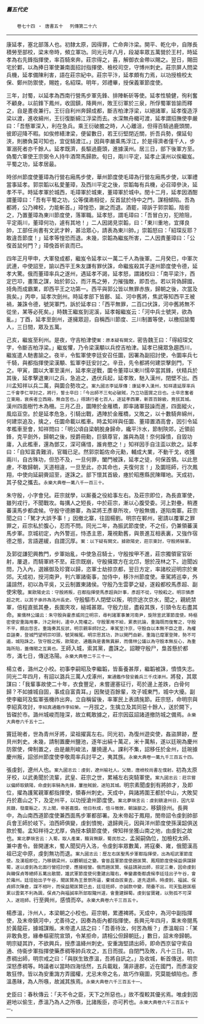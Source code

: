 

##### 舊五代史
　　`卷七十四 ‧ 唐書五十`
　`列傳第二十六`

* * *

康延孝，塞北部落人也。初隸太原，因得罪，亡命奔汴梁。開平、乾化中，自隊長積勞至部校，梁末帝時，頻立軍功。同光元年八月，段凝率眾五萬營於王村，時延孝為右先鋒指揮使，率百騎來奔。莊宗得之，喜，解御衣金帶以賜之。翌日，賜田宅於鄴，以為捧日軍使兼南面招討指揮使、檢校司空，守博州刺史。莊宗屏人問梁兵機，延孝備陳利害，語在莊宗紀中。莊宗平汴，延孝頗有力焉，以功授檢校太保、鄭州防禦使，賜姓，名紹琛。明年，郊禮畢，授保義軍節度使。

三年，討蜀，以延孝為西南行營馬步軍先鋒、排陣斬斫等使。延孝性驍健，徇利奮不顧身。以前鋒下鳳州，收固鎮，降興州，敗王衍軍於三泉，所俘蜀軍皆諭而釋之，自是晝夜兼行。王衍自利州奔歸成都，斷吉柏津浮梁，以絕諸軍，延孝復造浮梁以渡，進收綿州，王衍復斷綿江浮梁而去。水深無舟檝可渡，延孝謂招撫使李嚴曰：「吾懸軍深入，利在急兵。乘王衍破膽之時，人心離沮，但得百騎過鹿頭關，彼即迎降不暇。如俟修繕津梁，便留數日，若王衍堅閉近關，折吾兵勢，儻延旬浹，則勝負莫可知也，宜促騎渡江。」因與李嚴乘馬浮江，於是得濟者僅千人，步軍溺死者亦千餘人。延孝既濟，長驅過鹿頭，進據漢州。居三日，部下後軍方至。偽蜀六軍使王宗弼令人持牛酒幣馬歸款。旬日，兩川平定，延孝止漢州以俟繼岌。平蜀之功，延孝居最。

時邠州節度使董璋為行營右廂馬步使，華州節度使毛璋為行營左廂馬步使，以軍禮當事延孝。郭崇韜以私愛董璋，及西川平定之後，崇韜每有兵機，必召璋參決，延孝不平。時延孝軍於城西，毛璋軍於城東，董璋軍於城中。閏十二月，延孝因酒酣謂董璋曰：「吾有平蜀之功，公等僕遫相從，反首鼠於侍中之門，謀相傾陷。吾為都將，公乃裨校，力能斬首。」璋惶恐，謝之而退。酒罷，璋訴于郭崇韜，陰銜之，乃置董璋為東川節度使，落軍職。延孝怒，謂毛璋曰：「吾冒白刃，犯險阻，平定兩川，董璋何功，遽有其地！」二人因謁見崇韜，曰：「東川重地，宜擇良帥，工部任尚書有文武才幹，甚洽眾心，請表為東川帥。」崇韜怒曰：「紹琛反耶？敢違吾節度！」延孝等惶恐而退。未幾，崇韜為繼岌所害，二人因責董璋曰：「公復首鼠何門？」璋俛首祈哀而已。

四年正月甲申，大軍發成都，繼岌令延孝以一萬二千人為後軍。二月癸巳，中軍次武連，中使詔至，諭以西平王朱友謙有罪伏誅，命繼岌殺其子遂州節度使令德，延孝大驚。俄而董璋率兵之遂州，遇延孝不謁，延孝怒，謂諸校曰：「南平梁汴，西定巴卭，畫策之謀，始於郭公，而汗馬之勞，力摧強敵，即吾也。若以背偽歸國，掎角而成霸業，即西平王之功第一。西平與郭公皆以無罪赤族，歸朝之後，次當及我矣。」丙申，延孝次劍州。時延孝部下皆鄜、延、河中舊將，焦武等知西平王被禍，兼誅令德，號哭軍門，訴於延孝曰：「西平無罪，二百口伏誅，河中舊將無不從坐，某等必死矣。」時魏王繼岌到泥溪，延孝報繼岌云：「河中兵士號哭，欲為亂。」丁酉，延孝至劍州，遂擁眾迴，自稱西川節度、三川制置等使，以檄招諭蜀人，三日間，眾及五萬。

己亥，繼岌至利州。是夜，守吉柏津使`案：原本疑有闕文。`密告魏王曰：「得紹琛文字，令斷吉柏浮梁。」繼岌懼，乃令梁漢顒以兵控吉柏津。延孝已擁眾急趨西川，繼岌遣人馳書諭之。夜半，令監軍使李廷安召任圜，因署為副招討使，令圜率兵七千騎，與都指揮使梁漢顒、監軍李廷安討之。辛丑，先令都將何建崇擊劍門，下之。甲寅，圜以大軍至漢州，延孝來逆戰，圜令董璋以東川懦卒當其鋒，伏精兵於其後，延孝擊退東川之兵，急追之，遇伏兵起，延孝敗，馳入漢州，閉壁不出。西川孟知祥以兵二萬，與圜合勢攻之。`案九國志李延厚傳：康延孝入漢州，知祥遣延厚率兵二千會李仁罕討之，將行，誓士卒曰：「今出師不三旬必破賊，乃立功圖賞之日也。士卒忠奮者立東廂，衰疾者立西廂，無自苦也。」得請行者七百人，逐延孝西寨，斬首百餘級，竟拔其城。`漢州四面樹竹木為柵。三月乙丑，圜陣於金雁橋，即率諸軍鼓譟而進，四面縱火，風焰亘空。於是延孝危急，引騎出戰，遇陣於金雁橋，又敗之，以十數騎奔綿州，何建崇追及，擒之，任圜命載以檻車。時孟知祥與任圜、董璋置酒高會，因引令延孝檻車至會，知祥問曰：「明公頃自梁朝脫身歸命，纔平汴水，節制陝郊，近領前鋒，克平劍外，歸朝之後，授爵冊勳，巨鎮尊官，誰與為競！奈何躁憤，自毀功庸，入此檻車，還為鄧艾，深可痛惜，誰肯愍之！」知祥因手自注盃以飲之。延孝曰：「自知富貴難消，官職已足。然郭崇韜佐命元勳，輔成大業，不動干戈，收獲兩川，自古殊功，但恐不及，一旦何罪，闔門被誅，延孝之徒，何保首領。以此思慮，不敢歸朝，天道相違，一旦至此，亦其命也，夫復何言！」及圜班師，行次鳳翔，中使向延嗣賫詔至，遂誅之。部下懷其首級，瘞於昭應縣民陳暉地。天成初，其子發之攜去。`永樂大典卷一萬八千一百三十。`

朱守殷，小字會兒。莊宗就學，以厮養之役給事左右。及莊宗即位，為長直軍使，雖列戎行，不聞戰攻。每搆人之短長，中於莊宗，漸以心腹受委。河上對壘，稍遷蕃漢馬步都虞候。守殷守德勝寨，為梁將王彥章所攻，守殷無備，遂陷南寨。莊宗聞之曰：「駑才大誤予事！」因撤北寨，往固楊劉。明宗在鄆州，密請以覆軍之罪罪之，莊宗私於腹心，忍而不問。同光二年，為振武節度使，不之任，仍兼領蕃漢馬步軍。京城初定，內外警巡，恃憑主恩，蔑視勳舊，與景進互相表裏，又強作宿德之態，言語遲緩，自謂沉厚。`案：以下疑有闕文。據歐陽史，莊宗東討，守殷將騎軍。`

及郭從謙犯興教門，步軍始亂，中使急召騎士，守殷按甲不進，莊宗獨領宦官斫射，屢退，而騎軍終不至。莊宗既崩，守殷擁眾方在北邙，憩於茂林之下。迨聞凶問，乃入內，選嬪御及珍寶以歸，恣軍士劫掠京都，翌日方定，率諸校迎明宗於東郊。天成初，授河南尹，判六軍諸衞事，加侍中，移汴州節度使。車駕將巡幸，外議諠然，初以為平吳，又云制置東諸侯。守殷乃生雲夢之疑，遂殺都校馬彥超、副使宋敬。`案歐陽史云：守殷將叛，召都指揮使馬彥超與計事，彥超不從，守殷殺之。明宗憐彥超之死，以其子承祚為洺州長史。`守殷驅市人閉壁以叛，明宗途次京水，聞之，親統禁軍，倍程直抵其壘，長圍夾攻，縋城甚眾。守殷力屈，盡殺其族，引頸令左右盡其命。`案儒林公議云：朱守殷與霍彥威同立明宗，尋判諸軍事兼河南尹，旋除宣武軍節度使。時樞密使安重誨用事，汴之財利，遣中人筦權之。守殷軍用不給，累表抗論，重誨既而復奪之，守殷不平，頗出怨言。重誨奏其反狀，明宗親率師討之。車駕至汴京，守殷自以本無不臣之意，為權臣誣奏，登城門望明宗叩頭，號哭稱冤。明宗思其功，許以開門自新，重誨已麾軍登陴，勢不可遏，城陷誅之。攷守殷之叛，歐陽史、通鑑與是書無異辭，而儒林公議以為守殷本無反心，為重誨所陷，蓋傳聞之互異也。`王師入城，索其黨，盡誅之。詔鞭守殷尸，梟首懸於都市，滿七日，傳送洛陽。`永樂大典卷二千三十一。`

楊立者，潞州之小校。初事李嗣昭及李繼韜，皆畜養甚厚，繼韜被誅，憤憤失志。同光二年四月，有詔以潞兵三萬人戍涿州，`案通鑑作發安義兵三千戍涿州。`將發，其眾謀曰：「我輩事故使二十年，衣食豐足，未嘗邊塞征行，苟於邊上差跌，白骨何歸？不如據城自固，事成自富貴耳。」因聚徒百餘輩，攻子城東門，城中大擾。副使李繼珂及監軍張機祚出奔。立自稱留後，率軍民上表請旄節。莊宗怒，命明宗與李紹真攻討，`李紹真通鑑作李紹榮。`一月拔之，生擒立及其同惡十餘人，送於闕下，皆磔於市。潞州城峻而隍深，故立輒敢據之，莊宗因茲詔諸道撤防城之備焉。`永樂大典卷六千五十二。`

竇廷琬者，世為青州牙將，梁祖擢寘左右。同光初，為復州遊奕使，姦盜屏跡，歷貝州刺史。未幾，請制置慶州鹽池，逐年出絹十萬疋，米十萬斛，遂以廷琬為慶州防禦使，俾制置之，由是嚴刑峻法，屢撓邊人。課利不集，詔移任於金州，廷琬據慶州叛，詔邠州節度使李敬周率兵討平之，夷其族。`永樂大典卷一萬九千三百五十四。`

張虔釗，遼州人也。`案九國志云：虔釗，遼州榆社人。父簡，唐檢校尚書左僕射。`初為太原牙校，以武勇聞於流輩，武皇、莊宗之世，累補左右突騎軍使。`案九國志云：莊宗嘗以偏師取鎮陽，命虔釗率騎為先鋒，屢挫賊銳，遂陷其城。`明宗素聞虔釗有將帥才，及即位，擢為護駕親軍都指揮使，領春州刺史。天成中，與諸將圍王都於中山，大敗契丹於嘉山之下，及定州平，以功授滄州節度使。`案北夢瑣言云：虔釗鎮滄州日，因亢旱民饑，發廩賑之，方上聞，帝甚嘉獎。他日秋成，倍斗徵斂，朝論鄙之。`移鎮徐州。長興中，為山南西道節度使兼西面馬步軍都部署。及末帝起于鳳翔，閔帝詔令虔釗帥部兵會王師於岐下。洎西師俱變，虔釗憤惋，退歸興元，因與洋州節度使孫漢韶俱送款於蜀。孟知祥待之尤厚，偽授本鎮節度使，俾知祥坐獲山南之地，由虔釗之故也。`案北夢瑣言云：入蜀，取人產業，黷貨無厭，蜀民怨之。`孟昶嗣偽位，加檢校太師、兼中書令。晉開運末，蜀人聞契丹入洛，令虔釗率眾數萬，將寇秦、雍，俄聞漢高祖已定中原，虔釗無功而退。`案九國志云：歷左右匡聖馬步軍都指揮使，出為昭武軍節度使。及漢祖即位，乃移鎮梁州，以觀朝廷之變。會晉昌軍節度使趙匡贊、鳳翔節度使侯益俱謀歸蜀，遂以虔釗為北面行營招討使，應接經營。俄而趙匡贊、侯益請昶出師，掠定三秦，因命虔釗與韓保貞等總師五萬出散關，雄武軍節度使何重建出隴右，奉鑾肅衞都虞候李廷珪出子午谷，會於雍州。廷珪始出子午谷，聞匡贊為王景崇所逼，棄城自拔東去，遂先退師。時虔釗、福誠、保貞師次陳倉，謀不相叶，而侯益聞匡贊已去，廷珪班師，亦誠款中變，閉壘不出。司天監趙匡樞累以雲氣不利為諷，保貞乃與福誠率所部取隴州道，會重建歸蜀。虔釗留寶雞，以勢孤不可深入，遂班師。`行至興州，感憤而卒。`永樂大典卷六千三百五十。`

楊彥溫，汴州人，本梁朝之小校也。莊宗朝，累遷裨將。天成中，為河中副指揮使，及末帝鎮河中，尤善待之，因奏為衙內都指揮使。長興元年四月，乘末帝閱馬於黃龍莊，據城謀叛。末帝遣人詰之曰：「吾善待汝，何苦為叛？」彥溫報曰：「某非敢負恩，緣奉樞密院宣頭，令某拒命，請相公但歸朝廷。」數日，詔末帝歸朝。明宗疑其詐，不欲興兵，授彥溫絳州刺史。安重誨堅請出師，即命西京留守索自通、侍衞步軍指揮使藥彥稠等帥兵攻之，五日而拔。自閉門及敗，凡十三日。初，彥稠出師，明宗戒之曰：「與朕生致彥溫，吾將自訊之。」及收城，斬首傳送，明宗深怒彥稠等。時議者以當時四海恬然，五兵載戢，蒲非邊郡，近在國門，而彥溫安敢狂悖。皆以為安重誨方弄國權，尤忌末帝之名，故巧作窺圖，究莫能傾陷也。彥溫愚昧，為人所嗾，故滅其族焉。`永樂大典卷六千三百五十一。`

史臣曰：春秋傳云：「夫不令之臣，天下之所惡也。」故不復較其優劣焉。唯虔釗因避地以偷生，彥溫乃為人之所嗾，比諸叛臣，亦可矜也。`永樂大典卷六千三百五十一。`

* * *


